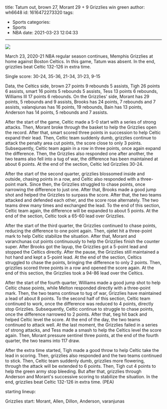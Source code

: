title: Tatum out, brown 27, Morant 29 + 9 Grizzlies win green
author: wh6648
id: 1616472273320
tags: 
- Sports
categories: 
- Sports
- NBA
date: 2021-03-23 12:04:33
---
![](https://p7.itc.cn/images01/20210323/709edd45df6844cf8898db24e520cbc7.jpeg)


March 23, 2020-21 NBA regular season continues, Memphis Grizzlies at home against Boston Celtics. In this game, Tatum was absent. In the end, grizzlies beat Celtic 132-126 in extra time.

Single score: 30-24, 35-36, 21-34, 31-23, 9-15

Data, the Celtics side, brown 27 points 9 rebounds 5 assists, Tigh 26 points 6 assists, smart 16 points 5 rebounds 5 assists, Tess 13 points 6 rebounds, Williams III 17 points 6 rebounds. On the Grizzlies' side, Morant has 29 points, 5 rebounds and 9 assists, Brooks has 24 points, 7 rebounds and 7 assists, valanqiunas has 16 points, 19 rebounds, Bain has 13 points, Anderson has 14 points, 5 rebounds and 7 assists.

After the start of the game, Celtic made a 5-0 start with a series of strong attacks. Then, Morant broke through the basket to help the Grizzlies open the record. After that, smart scored three points in succession to help Celtic expand their lead. Then, Celtic team suddenly dumb, grizzlies continue to attack the penalty area cut points, the score close to only 3 points. Subsequently, Celtic team again in a row in three points, once again expand the difference. Then, the Grizzlies also responded one after another, the two teams also fell into a tug of war, the difference has been maintained at about 6 points. At the end of the section, Celtic led Grizzlies 30-24.

After the start of the second quarter, grizzlies blossomed inside and outside, chasing points in a row, and Celtic also responded with a three-point mark. Since then, the Grizzlies struggled to chase points, once narrowing the difference to just one. After that, Brooks made a good jump shot and helped the Grizzlies to surpass the score. After that, the two teams attacked and defended each other, and the score rose alternately. The two teams drew many times and exchanged the lead. To the end of this section, Celtic team again, the difference will be expanded to about 5 points. At the end of the section, Celtic took a 65-60 lead over Grizzlies.

After the start of the third quarter, the Grizzlies continued to chase points, reducing the difference to one point again. Then, ojelet hit a three-point mark to help Celtic stabilize the situation. After that, Morant and varanchunas cut points continuously to help the Grizzlies finish the counter super. After Brooks got the layup, the Grizzlies got a 5-point lead and stopped the Celtics directly. After the pause, the Grizzlies still maintained a hot hand and kept a 5-point lead. At the end of the section, Celtics struggled to chase the points, bringing the difference to only 2 points. Then, grizzlies scored three points in a row and opened the score again. At the end of this section, the Grizzlies took a 94-86 lead over the Celtics.

After the start of the fourth quarter, Williams made a good jump shot to help Celtic chase points, while Melton responded directly with a three-point mark. Then, the two teams continue to tug of war, Grizzlies have maintained a lead of about 8 points. To the second half of this section, Celtic team continued to work, once the difference was reduced to 4 points, directly stop Grizzlies. Subsequently, Celtic continue to struggle to chase points, once the difference narrowed to 2 points. After that, tieg hit back and helped Celtic level the score. At the end of the day, the two teams continued to attack well. At the last moment, the Grizzlies failed in a series of strong attacks, and Tess made a smash to help the Celtics level the score again. Then, Morant pressure sentinel three points, at the end of the fourth quarter, the two teams into 117 draw.

After the extra time started, Tigh made a good throw to help Celtic take the lead in scoring. Then, grizzlies also responded and the two teams continued to stick. Then, Celtic team suddenly dumb, grizzlies more flowering, through the attack will be extended to 6 points. Then, Tigh cut 4 points to help the green army stop bleeding. But after that, grizzlies through Anderson and Morant's successive scoring to stabilize the situation. In the end, grizzlies beat Celtic 132-126 in extra time. (PEA)

starting lineup:

Grizzlies start: Morant, Allen, Dillon, Anderson, varanjunas

